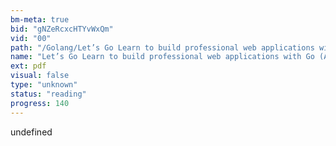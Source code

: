 ```yaml
---
bm-meta: true
bid: "gNZeRcxcHTYvWxQm"
vid: "00"
path: "/Golang/Let’s Go Learn to build professional web applications with Go (Alex Edwards) (Z-Library).pdf"
name: "Let’s Go Learn to build professional web applications with Go (Alex Edwards) (Z-Library)"
ext: pdf
visual: false
type: "unknown"
status: "reading"
progress: 140
---
```

undefined